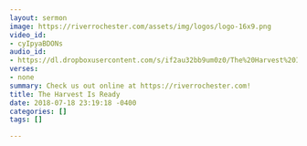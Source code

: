 ```yaml
---
layout: sermon
image: https://riverrochester.com/assets/img/logos/logo-16x9.png
video_id:
- cyIpyaBDONs
audio_id:
- https://dl.dropboxusercontent.com/s/if2au32bb9um0z0/The%20Harvest%20Is%20Ready.mp3?dl=0
verses:
- none
summary: Check us out online at https://riverrochester.com!
title: The Harvest Is Ready
date: 2018-07-18 23:19:18 -0400
categories: []
tags: []

---
```


